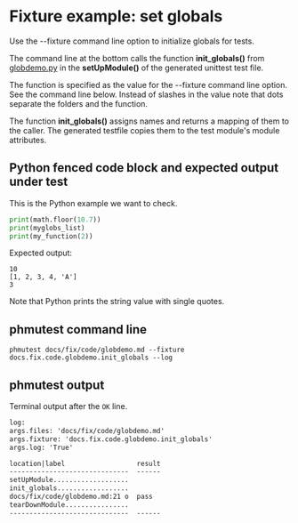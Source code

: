 # Fixture example: set globals

Use the --fixture command line option to initialize globals for tests.

The command line at the bottom calls the function **init_globals()**
from [globdemo.py](globdemo_py.md)
in the **setUpModule()** of the generated unittest test file.

The function is specified as the value for the --fixture command line
option. See the command line below. Instead of slashes in the value
note that dots separate the folders and the function.

The function **init_globals()** assigns names and returns
a mapping of them to the caller. The generated testfile
copies them to the test module's module attributes.

## Python fenced code block and expected output under test

This is the Python example we want to check.

```python
print(math.floor(10.7))
print(myglobs_list)
print(my_function(2))
```

Expected output:

```expected-output
10
[1, 2, 3, 4, 'A']
3
```

Note that Python prints the string value with single quotes.

## phmutest command line

```shell
phmutest docs/fix/code/globdemo.md --fixture docs.fix.code.globdemo.init_globals --log
```

## phmutest output

Terminal output after the `OK` line.

```txt
log:
args.files: 'docs/fix/code/globdemo.md'
args.fixture: 'docs.fix.code.globdemo.init_globals'
args.log: 'True'

location|label                  result
------------------------------  ------
setUpModule...................
init_globals..................
docs/fix/code/globdemo.md:21 o  pass
tearDownModule................
------------------------------  ------
```
